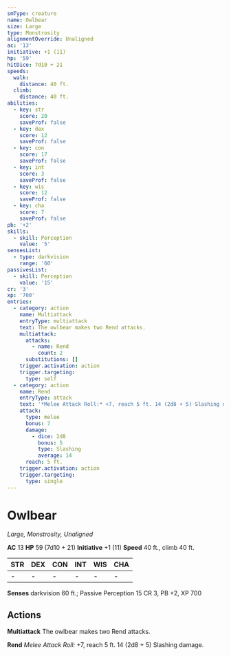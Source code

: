 ```yaml
---
smType: creature
name: Owlbear
size: Large
type: Monstrosity
alignmentOverride: Unaligned
ac: '13'
initiative: +1 (11)
hp: '59'
hitDice: 7d10 + 21
speeds:
  walk:
    distance: 40 ft.
  climb:
    distance: 40 ft.
abilities:
  - key: str
    score: 20
    saveProf: false
  - key: dex
    score: 12
    saveProf: false
  - key: con
    score: 17
    saveProf: false
  - key: int
    score: 3
    saveProf: false
  - key: wis
    score: 12
    saveProf: false
  - key: cha
    score: 7
    saveProf: false
pb: '+2'
skills:
  - skill: Perception
    value: '5'
sensesList:
  - type: darkvision
    range: '60'
passivesList:
  - skill: Perception
    value: '15'
cr: '3'
xp: '700'
entries:
  - category: action
    name: Multiattack
    entryType: multiattack
    text: The owlbear makes two Rend attacks.
    multiattack:
      attacks:
        - name: Rend
          count: 2
      substitutions: []
    trigger.activation: action
    trigger.targeting:
      type: self
  - category: action
    name: Rend
    entryType: attack
    text: '*Melee Attack Roll:* +7, reach 5 ft. 14 (2d8 + 5) Slashing damage.'
    attack:
      type: melee
      bonus: 7
      damage:
        - dice: 2d8
          bonus: 5
          type: Slashing
          average: 14
      reach: 5 ft.
    trigger.activation: action
    trigger.targeting:
      type: single
---
```


# Owlbear
*Large, Monstrosity, Unaligned*

**AC** 13
**HP** 59 (7d10 + 21)
**Initiative** +1 (11)
**Speed** 40 ft., climb 40 ft.

| STR | DEX | CON | INT | WIS | CHA |
| --- | --- | --- | --- | --- | --- |
| - | - | - | - | - | - |

**Senses** darkvision 60 ft.; Passive Perception 15
CR 3, PB +2, XP 700

## Actions

**Multiattack**
The owlbear makes two Rend attacks.

**Rend**
*Melee Attack Roll:* +7, reach 5 ft. 14 (2d8 + 5) Slashing damage.
